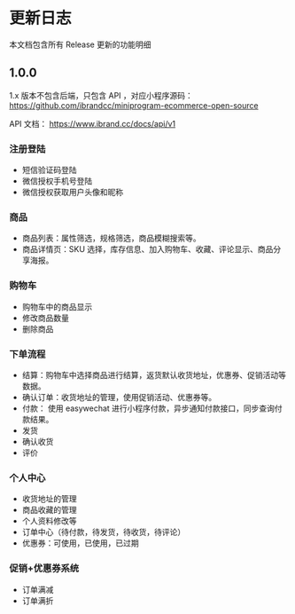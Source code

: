 # 更新日志

本文档包含所有 Release 更新的功能明细

## 1.0.0

1.x 版本不包含后端，只包含 API ，对应小程序源码：https://github.com/ibrandcc/miniprogram-ecommerce-open-source

API 文档： https://www.ibrand.cc/docs/api/v1

### 注册登陆
- 短信验证码登陆
- 微信授权手机号登陆
- 微信授权获取用户头像和昵称

### 商品
- 商品列表：属性筛选，规格筛选，商品模糊搜索等。
- 商品详情页：SKU 选择，库存信息、加入购物车、收藏、评论显示、商品分享海报。

### 购物车
- 购物车中的商品显示
- 修改商品数量
- 删除商品

### 下单流程
- 结算：购物车中选择商品进行结算，返货默认收货地址，优惠券、促销活动等数据。
- 确认订单：收货地址的管理，使用促销活动、优惠券等。
- 付款： 使用 easywechat 进行小程序付款，异步通知付款接口，同步查询付款结果。
- 发货
- 确认收货
- 评价

### 个人中心
- 收货地址的管理
- 商品收藏的管理
- 个人资料修改等
- 订单中心（待付款，待发货，待收货，待评论）
- 优惠券：可使用，已使用，已过期

### 促销+优惠券系统
- 订单满减
- 订单满折